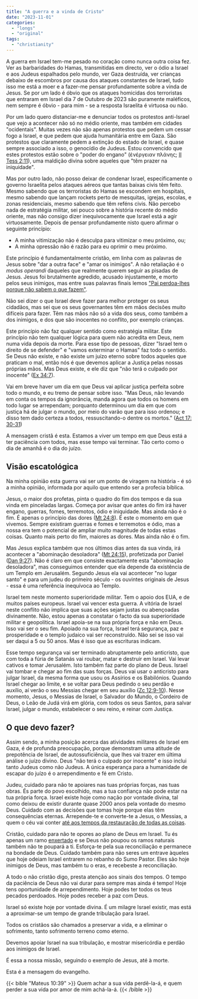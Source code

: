 ```yaml
---
title: "A guerra e a vinda de Cristo"
date: "2023-11-01"
categories:
  - "longs"
  - "original"
tags: 
  - "christianity"
---
```


A guerra em Israel tem-me pesado no coração como nunca outra coisa fez. Ver as barbaridades do Hamas, transmitidas em directo, ver o ódio a Israel e aos Judeus espalhados pelo mundo, ver Gaza destruída, ver crianças debaixo de escombros por causa dos ataques constantes de Israel, tudo isso me está a moer e a fazer-me pensar profundamente sobre a vinda de Jesus. Se por um lado é óbvio que os ataques homicidas dos terroristas que entraram em Israel dia 7 de Outubro de 2023 são puramente maléficos, nem sempre é óbvio - para mim - se a resposta Israelita é virtuosa ou não.

Por um lado quero distanciar-me e denunciar todos os protestos anti-Israel que vejo a acontecer não só no médio oriente, mas também em cidades "ocidentais". Muitas vezes não são apenas protestos que pedem um cessar fogo a Israel, e que pedem que ajuda humanitária entre em Gaza. São protestos que claramente pedem a extinção do estado de Israel, e quase sempre associado a isso, o genocídio de Judeus. Estou convencido que estes protestos estão sobre o "poder do engano" (ἐνέργειαν πλάνης; [II Tess 2:11](https://www.biblegateway.com/passage/?search=2+Thessalonians+2%3A9-12&version=ARC)), uma maldição divina sobre aqueles que "têm prazer na iniquidade".

Mas por outro lado, não posso deixar de condenar Israel, especificamente o governo Israelita pelos ataques aéreos que tantas baixas civis têm feito. Mesmo sabendo que os terroristas do Hamas se escondem em hospitais, mesmo sabendo que lançam rockets perto de mesquitas, igrejas, escolas, e zonas residenciais, mesmo sabendo que têm reféns civis. Não percebo nada de estratégia militar, sei pouco sobre a história recente do médio oriente, mas não consigo dizer inequivocamente que Israel está a agir virtuosamente. Depois de pensar profundamente nisto quero afirmar o seguinte princípio:
  - A minha vitimização não é desculpa para vitimizar o meu próximo, ou;
  - A minha opressão não é razão para eu oprimir o meu próximo.

Este princípio é fundamentalmente cristão, em linha com as palavras de Jesus sobre "dar a outra face" e "amar os inimigos". A não retaliação é o *modus operandi* daqueles que realmente querem seguir as pisadas de Jesus. Jesus foi brutalmente agredido, acusado injustamente, e morto pelos seus inimigos, mas entre suas palavras finais lemos ["Pai perdoa-lhes porque não sabem o que fazem"](https://www.biblegateway.com/passage/?search=Lucas%2023%3A34&version=ARC).

Não sei dizer o que Israel deve fazer para melhor proteger os seus cidadãos, mas sei que os seus governantes têm em mãos decisões muito difíceis para fazer. Têm nas mãos não só a vida dos seus, como também a dos inimigos, e dos que são inocentes no conflito, por exemplo crianças.

Este princípio não faz qualquer sentido como estratégia militar. Este princípio não tem qualquer lógica para quem não acredita em Deus, nem numa vida depois da morte. Para esse tipo de pessoas, dizer "Israel tem o direito de se defender" e "vamos exterminar o Hamas" faz todo o sentido. Se Deus não existe, e não existe um juízo eterno sobre todos aqueles que praticam o mal, então nós é que devemos aplicar a Justiça pelas nossas próprias mãos. Mas Deus existe, e ele diz que "não terá o culpado por inocente" ([Ex 34:7](https://www.biblegateway.com/passage/?search=Ex+34%3A7&version=ARC)).

Vai em breve haver um dia em que Deus vai aplicar justiça perfeita sobre todo o mundo, e eu tremo de pensar sobre isso. "Mas Deus, não levando em conta os tempos da ignorância, manda agora que todos os homens em todo lugar se arrependam; porquanto determinou um dia em que com justiça há de julgar o mundo, por meio do varão que para isso ordenou; e disso tem dado certeza a todos, ressuscitando-o dentre os mortos." ([Act 17: 30-31](https://www.biblegateway.com/passage/?search=Act+17%3A30-31&version=ARC))

A mensagem cristã é esta. Estamos a viver um tempo em que Deus está a ter paciência com todos, mas esse tempo vai terminar. Tão certo como o dia de amanhã é o dia do juízo.

## Visão escatológica

Na minha opinião esta guerra vai ser um ponto de viragem na história - é só a minha opinião, informada por aquilo que entendo ser a profecia bíblica.

Jesus, o maior dos profetas, pinta o quadro do fim dos tempos e da sua vinda em pinceladas largas. Começa por avisar que antes do fim irá haver engano, guerras, fomes, terremotos, ódio e iniquidade. Mas ainda não é o fim. É apenas o princípio das dores ([Mt 24:8](https://www.biblegateway.com/passage/?search=Mt+24%3A8&version=ARC)).  É este o momento em que vivemos. Sempre existiram guerras e fomes e terremotos e ódio, mas a nossa era tem o potencial de ampliar muito magnitude de todas estas coisas. Quanto mais perto do fim, maiores as dores. Mas ainda não é o fim.

Mas Jesus explica também que nos últimos dias antes da sua vinda, irá acontecer a "abominação desoladora" ([Mt 24:15](https://www.biblegateway.com/passage/?search=Mt+24%3A15&version=ARC)), profetizada por Daniel ([Dan 9:27](https://www.biblegateway.com/passage/?search=Dan+9%3A27&version=ARC)). Não é claro em que consiste exactamente esta "abominação desoladora", mas conseguimos entender que ela depende da existência de um Templo em Jerusalém. Segundo Jesus ela vai acontecer "no lugar santo" e para um judeu do primeiro século - os ouvintes originais de Jesus - essa é uma referência inequívoca ao Templo.

Israel tem neste momento superioridade militar. Tem o apoio dos EUA, e de muitos países europeus. Israel vai vencer esta guerra. A vitória de Israel neste conflito não implica que suas ações sejam justas ou abençoadas divinamente. Não, estou apenas a constatar o facto da sua superioridade militar e geopolítica. Israel apoia-se na sua própria força e não em Deus. Isso vai ser o seu fim. Apoiado na sua força, Israel terá segurança, paz e prosperidade e o templo judaico vai ser reconstruído. Não sei se isso vai ser daqui a 5 ou 50 anos. Mas é isso que as escrituras indicam.

Esse tempo segurança vai ser terminado abruptamente pelo anticristo, que com toda a fúria de Satanás vai roubar, matar e destruir em Israel. Vai levar cativos e tomar Jerusalém. Isto também faz parte do plano de Deus. Israel vai tombar e chegar ao fim das suas forças. Deus vai usar o anticristo para julgar Israel, da mesma forma que usou os Assírios e os Babilónios. Quando Israel chegar ao limite, e se voltar para Deus pedindo o seu perdão e auxílio, aí verão o seu Messias chegar em seu auxílio ([Zc 12:9-10](https://www.biblegateway.com/passage/?search=Zc+12%3A9-10&version=ARC)). Nesse momento, Jesus, o Messias de Israel, o Salvador do Mundo, o Cordeiro de Deus, o Leão de Judá virá em glória, com todos os seus Santos, para salvar Israel, julgar o mundo, estabelecer o seu reino, e reinar com Justiça.

## O que devo fazer?

Assim sendo, a minha posição acerca das atividades militares de Israel em Gaza, é de profunda preocupação, porque demonstram uma atitude de prepotência de Israel, de autossuficiência, que lhes vai trazer em última análise o juízo divino. Deus "não terá o culpado por inocente" e isso inclui tanto Judeus como não Judeus. A única esperança para a humanidade de escapar do juízo é o arrependimento e fé em Cristo.

Judeu, cuidado para não te apoiares nas tuas próprias forças, nas tuas obras. És parte do povo escolhido, mas a tua confiança não pode estar na tua própria força. Israel existe hoje como nação por vontade divina, tal como deixou de existir durante quase 2000 anos pela vontade do mesmo Deus. Cuidado com as decisões que tomas hoje porque elas têm consequências eternas. Arrepende-te e converte-te a Jesus, o Messias, a quem o céu vai conter [até aos tempos da restauração de todas as coisas](https://www.biblegateway.com/passage/?search=Atos+3%3A20-21&version=ARC).

Cristão, cuidado para não te opores ao plano de Deus em Israel. Tu és apenas um ramo [enxertado](https://www.biblegateway.com/passage/?search=Romanos+11%3A17-24&version=ARC) e se Deus não poupou os ramos naturais também não te poupará a ti. Esforça-te pela sua reconciliação e permanece na bondade de Deus. Cuidado também para não seres um entrave àqueles que hoje odeiam Israel entrarem no rebanho do Sumo Pastor. Eles são hoje inimigos de Deus, mas também tu o eras, e recebeste a reconciliação.

A todo o não cristão digo, presta atenção aos sinais dos tempos. O tempo da paciência de Deus não vai durar para sempre mas ainda é tempo! Hoje tens oportunidade de arrependimento. Hoje podes ter todos os teus pecados perdoados. Hoje podes receber a paz com Deus.

Israel só existe hoje por vontade divina. É um milagre Israel existir, mas está a aproximar-se um tempo de grande tribulação para Israel.

Todos os cristãos são chamados a preservar a vida, e a eliminar o sofrimento, tanto sofrimento terreno como eterno.

Devemos apoiar Israel na sua tribulação, e mostrar misericórdia e perdão aos inimigos de Israel.

É essa a nossa missão, seguindo o exemplo de Jesus, até à morte.

Esta é a mensagem do evangelho.

{{< bible "Mateus 10:39" >}}
Quem achar a sua vida perdê-la-á, e quem perder a sua vida por amor de mim achá-la-á.
{{< /bible >}}
